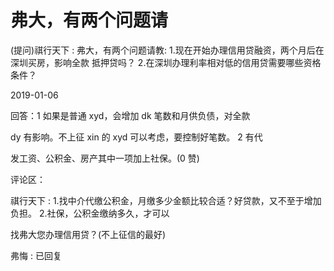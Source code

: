# 弗大，有两个问题请

(提问)祺行天下 : 弗大，有两个问题请教: 1.现在开始办理信用贷融资，两个月后在深圳买房，影响全款 抵押贷吗？ 2.在深圳办理利率相对低的信用贷需要哪些资格条件？

2019-01-06

回答：1 如果是普通 xyd，会增加 dk 笔数和月供负债，对全款

dy 有影响。不上征 xin 的 xyd 可以考虑，要控制好笔数。 2 有代

发工资、公积金、房产其中一项加上社保。(0 赞)

评论区：

祺行天下 : 1.找中介代缴公积金，月缴多少金额比较合适？好贷款，又不至于增加负担。 2.社保，公积金缴纳多久，才可以

找弗大您办理信用贷？(不上征信的最好)

弗悔 : 已回复
